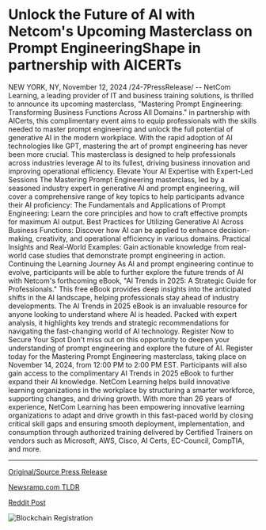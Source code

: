 # Unlock the Future of AI with Netcom's Upcoming Masterclass on Prompt EngineeringShape in partnership with AICERTs

NEW YORK, NY, November 12, 2024 /24-7PressRelease/ -- NetCom Learning, a leading provider of IT and business training solutions, is thrilled to announce its upcoming masterclass, "Mastering Prompt Engineering: Transforming Business Functions Across All Domains." in partnership with AICerts, this complimentary event aims to equip professionals with the skills needed to master prompt engineering and unlock the full potential of generative AI in the modern workplace.   With the rapid adoption of AI technologies like GPT, mastering the art of prompt engineering has never been more crucial. This masterclass is designed to help professionals across industries leverage AI to its fullest, driving business innovation and improving operational efficiency.   Elevate Your AI Expertise with Expert-Led Sessions   The Mastering Prompt Engineering masterclass, led by a seasoned industry expert in generative AI and prompt engineering, will cover a comprehensive range of key topics to help participants advance their AI proficiency:   The Fundamentals and Applications of Prompt Engineering: Learn the core principles and how to craft effective prompts for maximum AI output.   Best Practices for Utilizing Generative AI Across Business Functions: Discover how AI can be applied to enhance decision-making, creativity, and operational efficiency in various domains.   Practical Insights and Real-World Examples: Gain actionable knowledge from real-world case studies that demonstrate prompt engineering in action.   Continuing the Learning Journey   As AI and prompt engineering continue to evolve, participants will be able to further explore the future trends of AI with Netcom's forthcoming eBook, "AI Trends in 2025: A Strategic Guide for Professionals." This free eBook provides deep insights into the anticipated shifts in the AI landscape, helping professionals stay ahead of industry developments.   The AI Trends in 2025 eBook is an invaluable resource for anyone looking to understand where AI is headed. Packed with expert analysis, it highlights key trends and strategic recommendations for navigating the fast-changing world of AI technology.   Register Now to Secure Your Spot   Don't miss out on this opportunity to deepen your understanding of prompt engineering and explore the future of AI. Register today for the Mastering Prompt Engineering masterclass, taking place on November 14, 2024, from 12:00 PM to 2:00 PM EST. Participants will also gain access to the complimentary AI Trends in 2025 eBook to further expand their AI knowledge.  NetCom Learning helps build innovative learning organizations in the workplace by structuring a smarter workforce, supporting changes, and driving growth. With more than 26 years of experience, NetCom Learning has been empowering innovative learning organizations to adapt and drive growth in this fast-paced world by closing critical skill gaps and ensuring smooth deployment, implementation, and consumption through authorized training delivered by Certified Trainers on vendors such as Microsoft, AWS, Cisco, AI Certs, EC-Council, CompTIA, and more. 

---

[Original/Source Press Release](https://www.24-7pressrelease.com/press-release/516075/unlock-the-future-of-ai-with-netcoms-upcoming-masterclass-on-prompt-engineeringshape-in-partnership-with-aicerts)
                    

[Newsramp.com TLDR](https://newsramp.com/curated-news/netcom-learning-and-aicerts-to-host-masterclass-on-prompt-engineering/b2e6fc8074b074c1a7a0a5173ec83695) 

 



[Reddit Post](https://www.reddit.com/r/newsramp/comments/1gpg1q7/netcom_learning_and_aicerts_to_host_masterclass/) 



![Blockchain Registration](https://cdn.newsramp.app/24-7PressRelease/qrcode/2411/12/ellaPlIg.webp)